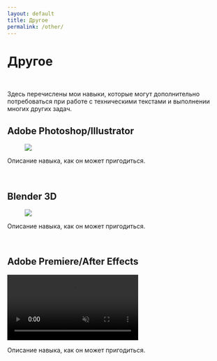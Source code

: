 ```yaml
---
layout: default
title: Другое
permalink: /other/
---
```


<link rel="stylesheet" href="https://antonuspenskiy.github.io/assets/style.css">

<div class="blocks-container">

<div class="other-page">
<h1>Другое</h1><br/>
<p>Здесь перечислены мои навыки, которые могут дополнительно потребоваться при работе с техническими текстами и выполнении многих других задач.</p>
<h2>Adobe Photoshop/Illustrator</h2>
<figure>
  <img src="https://antonuspenskiy.github.io/assets/Ford-AT-article/Ford-AT-cover.jpg">
</figure>
<p>Описание навыка, как он может пригодиться.</p><br/>
<h2>Blender 3D</h2>
<figure>
  <img src="https://antonuspenskiy.github.io/assets/other/blender-hardskill-wireframe.jpg">
</figure>
<p>Описание навыка, как он может пригодиться.</p><br/>
<h2>Adobe Premiere/After Effects</h2>
<video autoplay loop muted playsinline>
  <source src=""https://antonuspenskiy.github.io/assets/other/PIC_BRENNER.mp4" type="video/mp4">
</video>
<p>Описание навыка, как он может пригодиться.</p>
</div>

</div>
